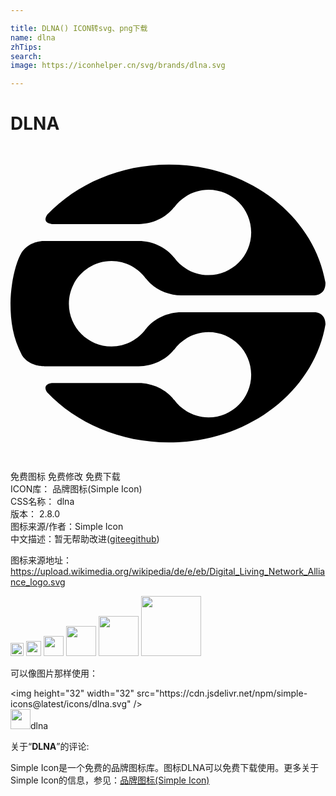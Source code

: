```yaml
---

title: DLNA() ICON转svg、png下载
name: dlna
zhTips: 
search: 
image: https://iconhelper.cn/svg/brands/dlna.svg

---
```


# DLNA  <small style="font-size: 60%;font-weight: 100"></small>

<div id="svg" class="svg-wrap">
<svg role="img" viewBox="0 0 24 24" xmlns="http://www.w3.org/2000/svg"><title>DLNA icon</title><path d="M23.254,12.667H13.019c-1.051,0-2.1,0.489-2.692,1.266v-0.017c-0.591,0.816-1.544,1.353-2.629,1.353 c-1.796,0-3.249-1.458-3.249-3.251c0-1.795,1.454-3.251,3.249-3.251c1.085,0,2.039,0.536,2.629,1.353v-0.013 c0.592,0.776,1.641,1.273,2.692,1.273h10.129c0.186-0.005,0.873-0.095,0.848-0.981c-0.884-5.086-5.879-8.987-11.923-8.987 c-3.721,0-7.047,1.48-9.262,3.803c-0.356,0.527,0.014,0.689,0.35,0.734h6.608c1.05,0,2.1-0.498,2.691-1.277V4.69 c0.591-0.817,1.546-1.355,2.63-1.355c1.795,0,3.249,1.456,3.249,3.251c0,1.793-1.454,3.252-3.249,3.252 c-1.084,0-2.039-0.537-2.63-1.355v0.019c-0.591-0.779-1.641-1.266-2.691-1.266h-7.22l0.028,0.003c0,0-1.068-0.06-1.719,0.859 C0.361,8.9,0,10.621,0,12.002c0,1.388,0.198,2.649,0.867,3.923c0.564,0.908,1.71,0.849,1.71,0.849L2.535,16.78h7.233 c1.05,0,2.1-0.49,2.691-1.268v0.019c0.591-0.817,1.546-1.355,2.63-1.355c1.795,0,3.249,1.458,3.249,3.251 c0,1.795-1.454,3.251-3.249,3.251c-1.084,0-2.039-0.537-2.63-1.354v0.018c-0.591-0.779-1.641-1.277-2.691-1.277H3.164 c-0.328,0.042-0.698,0.198-0.379,0.699c2.216,2.337,5.555,3.824,9.288,3.824c6.054,0,11.056-3.911,11.926-9.009 C23.995,12.866,23.51,12.702,23.254,12.667"/></svg>
</div>
<detail full-name='dlna'></detail>

<div class="detail-page">
<p>
<span><span class="badge-success badge">免费图标</span> <span class="badge-success badge">免费修改</span>  <span class="badge-success badge">免费下载</span> </span>
<br/>
<span>
ICON库：
<span class="badge-secondary badge">品牌图标(Simple Icon)</span> 
</span>
<br/>
<span>
CSS名称：
<span class="badge-secondary badge">dlna</span> 
</span>

<br/>
<span>
版本：
<span class="badge-secondary badge">2.8.0</span> 
</span>
<br/>
<span>图标来源/作者：<span class="badge-light badge">Simple Icon</span></span> 
<br/>
<span class="zh-detail">中文描述：暂无<span class="help-link"><span>帮助改进</span>(<a href="https://gitee.com/liuwave/icon-helper/edit/master/json/brands/dlna.json" target="_blank" rel="noopener noreferrer">gitee</a><a href="https://github.com/liuwave/icon-helper/edit/master/json/brands/dlna.json" target="_blank" rel="noopener noreferrer">github</a></span>)</span><br/>
</p>
</div><div class="description description alert alert-light"><p>图标来源地址：<a href="https://upload.wikimedia.org/wikipedia/de/e/eb/Digital_Living_Network_Alliance_logo.svg" target="_blank" rel="noopener noreferrer">https://upload.wikimedia.org/wikipedia/de/e/eb/Digital_Living_Network_Alliance_logo.svg</a></p></div>
<div class="alert alert-dark">
<img height="21" width="21" src="https://cdn.jsdelivr.net/npm/simple-icons@latest/icons/dlna.svg" />
<img height="24" width="24" src="https://cdn.jsdelivr.net/npm/simple-icons@latest/icons/dlna.svg" />
<img height="32" width="32" src="https://cdn.jsdelivr.net/npm/simple-icons@latest/icons/dlna.svg" />
<img height="48" width="48" src="https://cdn.jsdelivr.net/npm/simple-icons@latest/icons/dlna.svg" />
<img height="64" width="64" src="https://cdn.jsdelivr.net/npm/simple-icons@latest/icons/dlna.svg" />
<img height="96" width="96" src="https://cdn.jsdelivr.net/npm/simple-icons@latest/icons/dlna.svg" />

</div>
<div>
  <p>可以像图片那样使用：    
  </p>
  <div class="alert alert-primary" style="font-size: 14px">
    &lt;img height="32" width="32" src="https://cdn.jsdelivr.net/npm/simple-icons@latest/icons/dlna.svg" /&gt;
    <copy-btn content='<img height="32" width="32" src="https://cdn.jsdelivr.net/npm/simple-icons@latest/icons/dlna.svg" />'></copy-btn>
  </div>
  <div class="alert alert-secondary">
    <img height="32" width="32" src="https://cdn.jsdelivr.net/npm/simple-icons@latest/icons/dlna.svg" />dlna
    <copy-btn content="dlna" btn-title="复制图标名称"></copy-btn>
  </div>
</div>
<div class="icon-detail__container">
<p>关于“<b>DLNA</b>”的评论:</p>
</div>
<Vssue title="关于“DLNA”的评论" />
<div><p>Simple Icon是一个免费的品牌图标库。图标DLNA可以免费下载使用。更多关于  Simple Icon的信息，参见：<a target="_blank" href="https://iconhelper.cn/brands.html">品牌图标(Simple Icon)</a>
</p></div>

